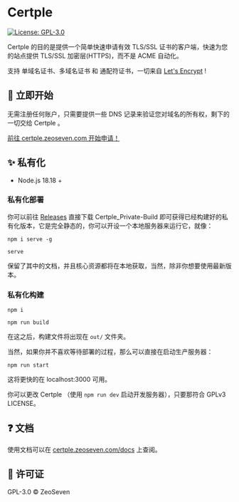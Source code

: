 # Certple

[![License: GPL-3.0](https://img.shields.io/badge/License-MIT-blue.svg)](https://www.gnu.org/licenses/gpl-3.0.txt)

Certple 的目的是提供一个简单快速申请有效 TLS/SSL 证书的客户端，快速为您的站点提供 TLS/SSL 加密层(HTTPS)，而不是 ACME 自动化。

支持 单域名证书、多域名证书 和 通配符证书，一切来自 <a href="https://letsencrypt.org/">Let's Encrypt</a> !

## 🚀 立即开始

无需注册任何账户，只需要提供一些 DNS 记录来验证您对域名的所有权，剩下的一切交给 Certple 。

<a href="https://certple.zeoseven.com/home/#开始">前往 certple.zeoseven.com 开始申请！</a>

## ✨ 私有化

- Node.js 18.18 +

### 私有化部署

你可以前往 <a href="https://github.com/zeoseven/certple/releases">Releases</a> 直接下载 Certple_Private-Build 即可获得已经构建好的私有化版本，它是完全静态的，你可以开设一个本地服务器来运行它，就像：

```
npm i serve -g
```

```
serve
```

保留了其中的文档，并且核心资源都将在本地获取，当然，除非你想要使用最新版本。

### 私有化构建

```
npm i
```

```
npm run build
```
在这之后，构建文件将出现在 `out/` 文件夹。

当然，如果你并不喜欢等待部署的过程，那么可以直接在启动生产服务器：
```
npm run start
```
这将更快的在 localhost:3000 可用。

你可以更改 Certple （使用 `npm run dev` 启动开发服务器），只要那符合 GPLv3 LICENSE。

## ❓ 文档

使用文档可以在 <a href="https://certple.zeoseven.com/docs/">certple.zeoseven.com/docs</a> 上查阅。

## 📜 许可证

GPL-3.0 © ZeoSeven